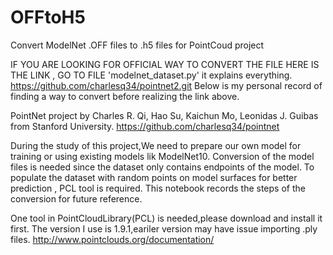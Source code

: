# OFFtoH5
Convert ModelNet .OFF files to .h5 files for PointCoud project

IF YOU ARE LOOKING FOR OFFICIAL WAY TO CONVERT THE FILE HERE IS THE LINK , GO TO FILE 'modelnet_dataset.py' it explains everything.
https://github.com/charlesq34/pointnet2.git
Below is my personal record of finding a way to convert before realizing the link above.


PointNet project by Charles R. Qi, Hao Su, Kaichun Mo, Leonidas J. Guibas from Stanford University.
https://github.com/charlesq34/pointnet

During the study of this project,We need to prepare our own model for training or using existing models lik ModelNet10.
Conversion of the model files is needed since the dataset only contains endpoints of the model.
To populate the dataset with random points on model surfaces for better prediction , PCL tool is required.
This notebook records the steps of the conversion for future reference.

One tool in PointCloudLibrary(PCL) is needed,please download and install it first.
The version I use is 1.9.1,eariler version may have issue importing .ply files.
http://www.pointclouds.org/documentation/
